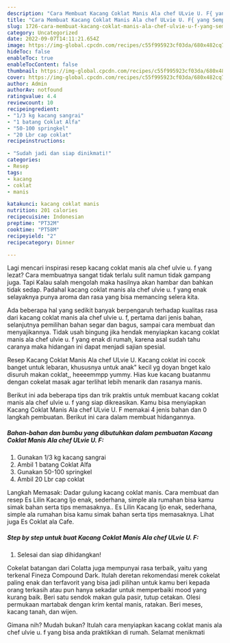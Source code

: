 ```yaml
---
description: "Cara Membuat Kacang Coklat Manis Ala chef ULvie U. F{ yang Sempurna,  Menu Buat lebaran"
title: "Cara Membuat Kacang Coklat Manis Ala chef ULvie U. F{ yang Sempurna,  Menu Buat lebaran"
slug: 1726-cara-membuat-kacang-coklat-manis-ala-chef-ulvie-u-f-yang-sempurna-menu-buat-lebaran
category: Uncategorized
date: 2022-09-07T14:11:21.654Z
image: https://img-global.cpcdn.com/recipes/c55f995923cf03da/680x482cq70/kacang-coklat-manis-ala-chef-ulvie-u-f-foto-resep-utama.jpg
hideToc: false
enableToc: true
enableTocContent: false
thumbnail: https://img-global.cpcdn.com/recipes/c55f995923cf03da/680x482cq70/kacang-coklat-manis-ala-chef-ulvie-u-f-foto-resep-utama.jpg
cover: https://img-global.cpcdn.com/recipes/c55f995923cf03da/680x482cq70/kacang-coklat-manis-ala-chef-ulvie-u-f-foto-resep-utama.jpg
author: Admin
authorAv: notfound
ratingvalue: 4.4
reviewcount: 10
recipeingredient:
- "1/3 kg kacang sangrai"
- "1 batang Coklat Alfa"
- "50-100 springkel"
- "20 Lbr cap coklat"
recipeinstructions:

- "Sudah jadi dan siap dinikmati!"
categories:
- Resep
tags:
- kacang
- coklat
- manis

katakunci: kacang coklat manis 
nutrition: 201 calories
recipecuisine: Indonesian
preptime: "PT32M"
cooktime: "PT58M"
recipeyield: "2"
recipecategory: Dinner

---
```



Lagi mencari inspirasi resep kacang coklat manis ala chef ulvie u. f yang lezat? Cara membuatnya sangat tidak terlalu sulit namun tidak gampang juga. Tapi Kalau salah mengolah maka hasilnya akan hambar dan bahkan tidak sedap. Padahal kacang coklat manis ala chef ulvie u. f yang enak selayaknya punya aroma dan rasa yang bisa memancing selera kita.


Ada beberapa hal yang sedikit banyak berpengaruh terhadap kualitas rasa dari kacang coklat manis ala chef ulvie u. f, pertama dari jenis bahan, selanjutnya pemilihan bahan segar dan bagus, sampai cara membuat dan menyajikannya. Tidak usah bingung jika hendak menyiapkan kacang coklat manis ala chef ulvie u. f yang enak di rumah, karena asal sudah tahu caranya maka hidangan ini dapat menjadi sajian spesial.

Resep Kacang Coklat Manis Ala chef ULvie U. Kacang coklat ini cocok banget untuk lebaran, khususnya untuk anak&#34; kecil yg doyan bnget kalo disuruh makan coklat,, heeeemmpp yummy. Hias kue kacang buatanmu dengan cokelat masak agar terlihat lebih menarik dan rasanya manis.


Berikut ini ada beberapa tips dan trik praktis untuk membuat kacang coklat manis ala chef ulvie u. f yang siap dikreasikan. Kamu bisa menyiapkan Kacang Coklat Manis Ala chef ULvie U. F memakai 4 jenis bahan dan 0 langkah pembuatan. Berikut ini cara dalam membuat hidangannya.

<!--inarticleads1-->

##### Bahan-bahan dan bumbu yang dibutuhkan dalam pembuatan Kacang Coklat Manis Ala chef ULvie U. F:

1. Gunakan 1/3 kg kacang sangrai
1. Ambil 1 batang Coklat Alfa
1. Gunakan 50-100 springkel
1. Ambil 20 Lbr cap coklat


Langkah Memasak: Dadar gulung kacang coklat manis. Cara membuat dan resep Es Lilin Kacang Ijo enak, sederhana, simple ala rumahan bisa kamu simak bahan serta tips memasaknya.. Es Lilin Kacang Ijo enak, sederhana, simple ala rumahan bisa kamu simak bahan serta tips memasaknya. Lihat juga Es Coklat ala Cafe. 

<!--inarticleads2-->

##### Step by step untuk buat Kacang Coklat Manis Ala chef ULvie U. F:


1. Selesai dan siap dihidangkan!

Cokelat batangan dari Colatta juga mempunyai rasa terbaik, yaitu yang terkenal Fineza Compound Dark. Itulah deretan rekomendasi merek cokelat paling enak dan terfavorit yang bisa jadi pilihan untuk kamu beri kepada orang terkasih atau pun hanya sekadar untuk memperbaiki mood yang kurang baik. Beri satu sendok makan gula pasir, tutup cetakan. Olesi permukaan martabak dengan krim kental manis, ratakan. Beri meses, kacang tanah, dan wijen. 

Gimana nih? Mudah bukan? Itulah cara menyiapkan kacang coklat manis ala chef ulvie u. f yang bisa anda praktikkan di rumah. Selamat menikmati
